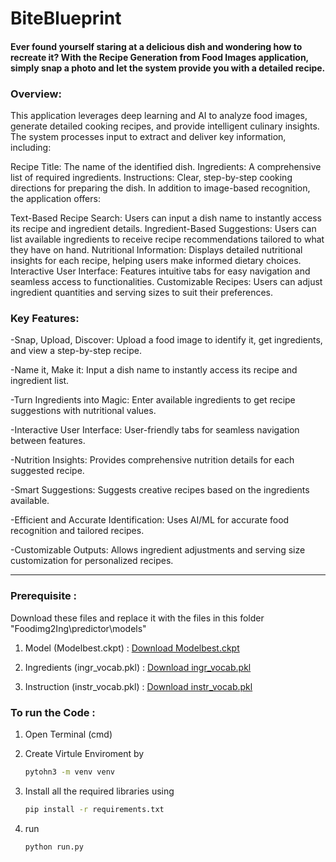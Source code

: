 # BiteBlueprint

#### Ever found yourself staring at a delicious dish and wondering how to recreate it? With the Recipe Generation from Food Images application, simply snap a photo and let the system provide you with a detailed recipe.

### Overview:

This application leverages deep learning and AI to analyze food images, generate detailed cooking recipes, and provide intelligent culinary insights. The system processes input to extract and deliver key information, including:

Recipe Title: The name of the identified dish.
Ingredients: A comprehensive list of required ingredients.
Instructions: Clear, step-by-step cooking directions for preparing the dish.
In addition to image-based recognition, the application offers:

Text-Based Recipe Search: Users can input a dish name to instantly access its recipe and ingredient details.
Ingredient-Based Suggestions: Users can list available ingredients to receive recipe recommendations tailored to what they have on hand.
Nutritional Information: Displays detailed nutritional insights for each recipe, helping users make informed dietary choices.
Interactive User Interface: Features intuitive tabs for easy navigation and seamless access to functionalities.
Customizable Recipes: Users can adjust ingredient quantities and serving sizes to suit their preferences.

### Key Features:

-Snap, Upload, Discover: Upload a food image to identify it, get ingredients, and view a step-by-step recipe.

-Name it, Make it: Input a dish name to instantly access its recipe and ingredient list.

-Turn Ingredients into Magic: Enter available ingredients to get recipe suggestions with nutritional values.

-Interactive User Interface: User-friendly tabs for seamless navigation between features.

-Nutrition Insights: Provides comprehensive nutrition details for each suggested recipe.

-Smart Suggestions: Suggests creative recipes based on the ingredients available.

-Efficient and Accurate Identification: Uses AI/ML for accurate food recognition and tailored recipes.

-Customizable Outputs: Allows ingredient adjustments and serving size customization for personalized recipes.

---

### Prerequisite :

Download these files and replace it with the files in this folder "Foodimg2Ing\predictor\models\"

1. Model (Modelbest.ckpt) : [Download Modelbest.ckpt](https://dl.fbaipublicfiles.com/inversecooking/modelbest.ckpt)

2. Ingredients (ingr_vocab.pkl) : [Download ingr_vocab.pkl](https://dl.fbaipublicfiles.com/inversecooking/ingr_vocab.pkl)

3. Instruction (instr_vocab.pkl) : [Download instr_vocab.pkl](https://dl.fbaipublicfiles.com/inversecooking/instr_vocab.pkl)

### To run the Code :

1. Open Terminal (cmd)

2. Create Virtule Enviroment by
   ```bash
   pytohn3 -m venv venv
   ```
3. Install all the required libraries using
   ```bash
   pip install -r requirements.txt
   ```
4. run
   ```bash
   python run.py
   ```
